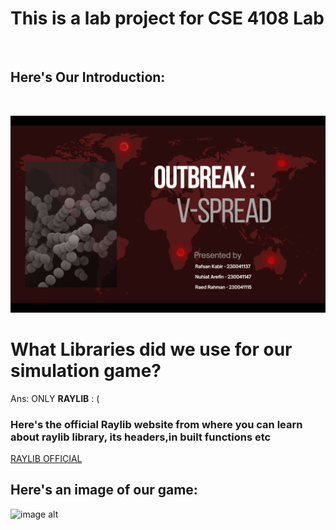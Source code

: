 # **This is a lab project for CSE 4108 Lab**

<br>

## **Here's Our Introduction:**

<br>

![image alt](https://github.com/KraKEn-bit/CSE_Project_SP2/blob/main/Image/PresentationWindow%2010_8_2025%2012_13_54%20AM.png?raw=true)


# **What Libraries did we use for our simulation game**?

Ans: ONLY **RAYLIB**  : ( 

### **Here's the official Raylib website from where you can learn about raylib library, its headers,in built functions etc**

[RAYLIB OFFICIAL](https://www.raylib.com/)


## **Here's an image of our game:**

![image alt](https://github.com/KraKEn-bit/CSE_Project_SP2/blob/main/Image/Media%20Player%2010_8_2025%2012_51_13%20AM.png?raw=true)
